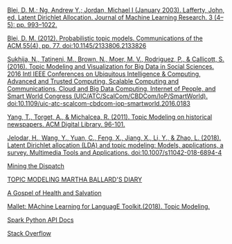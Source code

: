 [Blei, D. M.; Ng, Andrew Y.; Jordan, Michael I (January 2003). Lafferty, John, ed. Latent Dirichlet Allocation. Journal of Machine Learning Research. 3 (4–5): pp. 993–1022.](http://www.jmlr.org/papers/volume3/blei03a/blei03a.pdf)

[Blei, D. M. (2012). Probabilistic topic models. Communications of the ACM,55(4), pp. 77. doi:10.1145/2133806.2133826](http://www.cs.columbia.edu/~blei/papers/Blei2012.pdf)

[Sukhija, N., Tatineni, M., Brown, N., Moer, M. V., Rodriguez, P., & Callicott, S. (2016). Topic Modeling and Visualization for Big Data in Social Sciences. 2016 Intl IEEE Conferences on Ubiquitous Intelligence & Computing, Advanced and Trusted Computing, Scalable Computing and Communications, Cloud and Big Data Computing, Internet of People, and Smart World Congress (UIC/ATC/ScalCom/CBDCom/IoP/SmartWorld). doi:10.1109/uic-atc-scalcom-cbdcom-iop-smartworld.2016.0183](https://ieeexplore.ieee.org/document/7816979)

[Yang, T., Torget, A., &  Michalcea, R. (2011). Topic Modeling on historical newspapers. ACM Digital Library. 96-101.](https://dl.acm.org/citation.cfm?id=2107649)

[Jelodar, H., Wang, Y., Yuan, C., Feng, X., Jiang, X., Li, Y., & Zhao, L. (2018). Latent Dirichlet allocation (LDA) and topic modeling: Models, applications, a survey. Multimedia Tools and Applications. doi:10.1007/s11042-018-6894-4](https://arxiv.org/pdf/1711.04305.pdf)

[Mining the Dispatch](http://dsl.richmond.edu/dispatch/)

[TOPIC MODELING MARTHA BALLARD'S DIARY](http://www.cameronblevins.org/posts/topic-modeling-martha-ballards-diary/)

[A Gospel of Health and Salvation](http://jeriwieringa.com/portfolio/dissertation/)

[Mallet: MAchine Learning for LanguagE Toolkit.(2018). Topic Modeling.](http://mallet.cs.umass.edu/topics.php)

[Spark Python API Docs](https://spark.apache.org/docs/2.4.0/api/python/index.html)

[Stack Overflow](https://stackoverflow.com/)

